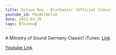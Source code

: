 ```yaml
---
title: Octave One - Blackwater (Official Video)
youtube_id: Pmn8tl6Kl18
date: 2023-03-20
tags: [Techno]
---
```

A Ministry of Sound Germany Classic!
iTunes: [Link](https://www.youtube.com/redirect?event=video_description&redir_token=QUFFLUhqbGhvU19FXzgxaG9BLUc3WmFRUGRRV3NNXzdxQXxBQ3Jtc0ttelRIWTJvUkFlVlhObXMzSDc5TW1ReDh4S1g5TjZLTGlCZDE1cTNQdGRvTkNvS1NaNDhrRUl2MktQR1JPUkZqbXpFNXhtaFpVUkRMYXUxZkNiUE1Rcm45cDdiNU8wVk05MENGM2hhUUgwa1Z0UHhFOA&q=http%3A%2F%2Fitunes.apple.com%2Fde%2Falbum%2Fblackwater%2Fid323630219&v=Pmn8tl6Kl18)

[Youtube Link](https://www.youtube.com/watch?v=Pmn8tl6Kl18)  
